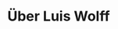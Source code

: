 --- 
layout: pages/about 
title: Über Luis Wolff 
language: de
text:
    interests: Was sind meine Interessen?
    summary: 'Als Enterprise-Entwickler gilt mein berufliches Interesse der Entwicklung von webbasierter Enterprise-Software. Hier drunter verstehe Ich Anwendungen, mit denen betriebliche Anforderungen ungesetzt werden. Mit solcher Software wollen Unternehmen Geschäftsprozesse wirtschaftlicher gestalten, ihre strategische Wettbewerbsposition verbessern oder neue Geschäftsfelder akquirieren. Aus meiner Sicht bauen webbasierte Unternehmensanwendungen hauptsächlich auf den folgenden drei Säulen auf:'
    web_development: '<b>Web-Entwicklung:</b> Intuitive Oberfläche machen Software erst nutzbar. Das Internet baut dabei auf HTTP, HTML, CSS und JavaScript auf. Solche Anwendungen können dabei von jedem Browser konsumiert werden.' 
    bussines_logic: '<b>Geschäftslogik:</b> Betriebliche Ziele werden durch optimierte Prozesse erreicht. Software muss dazu Geschäftsobjekte und ihre Verarbeitung abbilden. Mit Java SE oder Java EE können diese Komponenten plattformunabhängig entwickelt werden.'
    database_development: '<b>Datenbanken:</b> Unternehmensanwendung basieren auf Daten. Ihre Konsistenz und flexible Anpassung kann mit SQL sichergestellt werden. Aber auch objektorientierte Ansätze können ihre Vorzüge haben.'
    combination: 'Die drei oben genannten Bereiche so zu kombinieren, das betriebliche Herausforderungen möglichst kosteneffizient gelöst werden, sind für mich die Aufgaben eines Enterprise-Entwicklers. Mir geht es also weniger darum möglichst ausgefeilte Codestrukturen zu schaffen, sondern mehr um wartbare Software, die sich gut an sich ändernden Anforderungen anpassen lässt. Auch geht es mir weniger darum immer mit den neusten Frameworks zu entwickeln, sondern mehr darum zu sehen, dass meine Arbeit tatsächlich einen Nutzen für die Menschen hat, die mit der Software täglich arbeiten. Durch Software sollte bestehende Abläufe vereinfacht werden und nicht einfach nur zusätzliche geschaffen.'
    conclusion: 'Viele der oben genannten Ideen finden sich in ähnlicher Weise auch im <a href="http://agilemanifesto.org/iso/de/manifesto.html" title=" - &quot;Individuen und Interaktionen mehr als Prozesse und Werkzeuge&quot;&#10; - &quot;Funktionierende Software mehr als umfassende Dokumentation&quot;&#10; - &quot;Zusammenarbeit mit dem Kunden mehr als Vertragsverhandlung&quot;&#10; - &quot;Reagieren auf Veränderung mehr als das Befolgen eines Plans&quot;">agilen Manifest</a> wieder, nach dessen Grundsätzen auch ich anstrebe Software zu entwickle.'
---